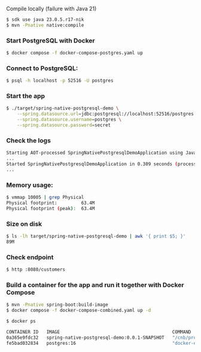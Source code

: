 Compile locally (failure with Java 21)

```bash
$ sdk use java 23.0.5.r17-nik
$ mvn -Pnative native:compile
```

### Start PostgreSQL with Docker

```bash
$ docker compose -f docker-compose-postgres.yaml up 
```

### Connect to PostgreSQL: 

```bash
$ psql -h localhost -p 52516 -U postgres
```

### Start the app

```bash
$ ./target/spring-native-postgresql-demo \
    --spring.datasource.url=jdbc:postgresql://localhost:52516/postgres \
    --spring.datasource.username=postgres \
    --spring.datasource.password=secret
```

### Check the logs

```bash
Starting AOT-processed SpringNativePostgresqlDemoApplication using Java 17.0.12 with PID 10005
...
Started SpringNativePostgresqlDemoApplication in 0.309 seconds (process running for 0.323)
...
```

### Memory usage:

```bash
$ vmmap 10005 | grep Physical
Physical footprint:         63.4M
Physical footprint (peak):  63.4M
```

### Size on disk

```bash
$ ls -lh target/spring-native-postgresql-demo | awk '{ print $5; }'
89M
```

### Check endpoint

```bash
$ http :8080/customers
```

### Build a container for the app and run it together with Docker Compose

```bash
$ mvn -Pnative spring-boot:build-image
$ docker compose -f docker-compose-combined.yaml up -d
```

```bash
$ docker ps 

CONTAINER ID   IMAGE                                          COMMAND                  CREATED          STATUS                        PORTS                     NAMES
0a365e9fdc32   spring-native-postgresql-demo:0.0.1-SNAPSHOT   "/cnb/process/web"       7 seconds ago    Up 4 seconds                  0.0.0.0:8080->8080/tcp    spring-native-postgresql-demo-app-1
fe5bad032834   postgres:16                                    "docker-entrypoint.s…"   7 seconds ago    Up 7 seconds (healthy)        0.0.0.0:52876->5432/tcp   spring-native-postgresql-demo-db-1
```

